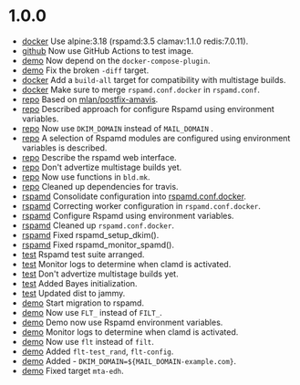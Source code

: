 # 1.0.0

- [docker](Makefile) Use alpine:3.18 (rspamd:3.5 clamav:1.1.0 redis:7.0.11).
- [github](.github/workflows/testimage.yml) Now use GitHub Actions to test image.
- [demo](demo/Makefile) Now depend on the `docker-compose-plugin`.
- [demo](demo/Makefile) Fix the broken `-diff` target.
- [docker](Makefile) Add a `build-all` target for compatibility with multistage builds.
- [docker](Dockerfile) Make sure to merge `rspamd.conf.docker` in `rspamd.conf`.
- [repo](.) Based on [mlan/postfix-amavis](https://github.com/mlan/docker-postfix).
- [repo](README.md) Described approach for configure Rspamd using environment variables.
- [repo](README.md) Now use `DKIM_DOMAIN` instead of `MAIL_DOMAIN` .
- [repo](ROADMAP.md) A selection of Rspamd modules are configured using environment variables is described.
- [repo](ROADMAP.md) Describe the rspamd web interface.
- [repo](Makefile) Don't advertize multistage builds yet.
- [repo](Makefile) Now use functions in `bld.mk`.
- [repo](.travis.yml) Cleaned up dependencies for travis.
- [rspamd](src/rspamd) Consolidate configuration into [rspamd.conf.docker](src/rspamd/etc/rspamd/rspamd.conf.docker).
- [rspamd](src/rspamd) Correcting worker configuration in `rspamd.conf.docker`.
- [rspamd](src/rspamd) Configure Rspamd using environment variables.
- [rspamd](src/rspamd) Cleaned up `rspamd.conf.docker`.
- [rspamd](src/rspamd) Fixed rspamd_setup_dkim().
- [rspamd](src/rspamd) Fixed rspamd_monitor_spamd().
- [test](test/Makefile) Rspamd test suite arranged.
- [test](test/Makefile) Monitor logs to determine when clamd is activated.
- [test](test/Makefile) Don't advertize multistage builds yet.
- [test](test/Makefile) Added Bayes initialization.
- [test](.travis.yml) Updated dist to jammy.
- [demo](demo/Makefile) Start migration to rspamd.
- [demo](demo/.env) Now use `FLT_` instead of `FILT_`.
- [demo](demo/Makefile) Demo now use Rspamd environment variables.
- [demo](demo/Makefile) Monitor logs to determine when clamd is activated.
- [demo](demo/Makefile) Now use `flt` instead of `filt`.
- [demo](demo/Makefile) Added `flt-test_rand`, `flt-config`.
- [demo](demo/docker-compose.yml) Added - `DKIM_DOMAIN=${MAIL_DOMAIN-example.com}`.
- [demo](demo/Makefile) Fixed target `mta-edh`.
